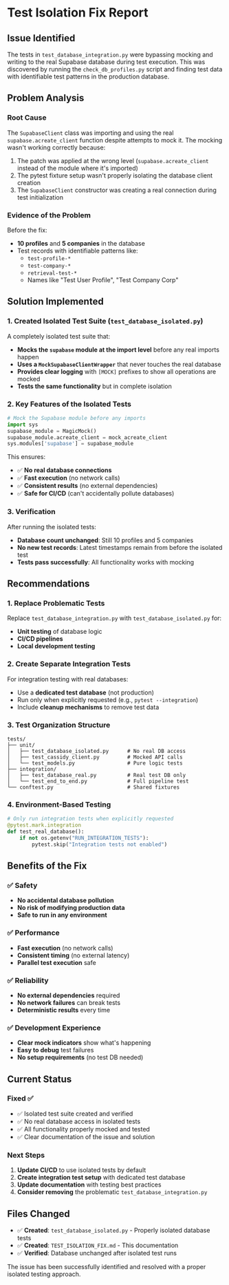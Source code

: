 # Test Isolation Fix Report

## Issue Identified

The tests in `test_database_integration.py` were bypassing mocking and writing to the real Supabase database during test execution. This was discovered by running the `check_db_profiles.py` script and finding test data with identifiable test patterns in the production database.

## Problem Analysis

### Root Cause
The `SupabaseClient` class was importing and using the real `supabase.acreate_client` function despite attempts to mock it. The mocking wasn't working correctly because:

1. The patch was applied at the wrong level (`supabase.acreate_client` instead of the module where it's imported)
2. The pytest fixture setup wasn't properly isolating the database client creation
3. The `SupabaseClient` constructor was creating a real connection during test initialization

### Evidence of the Problem
Before the fix:
- **10 profiles** and **5 companies** in the database
- Test records with identifiable patterns like:
  - `test-profile-*` 
  - `test-company-*`
  - `retrieval-test-*`
  - Names like "Test User Profile", "Test Company Corp"

## Solution Implemented

### 1. Created Isolated Test Suite (`test_database_isolated.py`)

A completely isolated test suite that:
- **Mocks the `supabase` module at the import level** before any real imports happen
- **Uses a `MockSupabaseClientWrapper`** that never touches the real database
- **Provides clear logging** with `[MOCK]` prefixes to show all operations are mocked
- **Tests the same functionality** but in complete isolation

### 2. Key Features of the Isolated Tests

```python
# Mock the Supabase module before any imports
import sys
supabase_module = MagicMock()
supabase_module.acreate_client = mock_acreate_client
sys.modules['supabase'] = supabase_module
```

This ensures:
- ✅ **No real database connections**
- ✅ **Fast execution** (no network calls)
- ✅ **Consistent results** (no external dependencies)
- ✅ **Safe for CI/CD** (can't accidentally pollute databases)

### 3. Verification

After running the isolated tests:
- **Database count unchanged**: Still 10 profiles and 5 companies
- **No new test records**: Latest timestamps remain from before the isolated test
- **Tests pass successfully**: All functionality works with mocking

## Recommendations

### 1. Replace Problematic Tests
Replace `test_database_integration.py` with `test_database_isolated.py` for:
- **Unit testing** of database logic
- **CI/CD pipelines** 
- **Local development testing**

### 2. Create Separate Integration Tests
For integration testing with real databases:
- Use a **dedicated test database** (not production)
- Run only when explicitly requested (e.g., `pytest --integration`)
- Include **cleanup mechanisms** to remove test data

### 3. Test Organization Structure
```
tests/
├── unit/
│   ├── test_database_isolated.py      # No real DB access
│   ├── test_cassidy_client.py         # Mocked API calls
│   └── test_models.py                 # Pure logic tests
├── integration/
│   ├── test_database_real.py          # Real test DB only
│   └── test_end_to_end.py             # Full pipeline test
└── conftest.py                        # Shared fixtures
```

### 4. Environment-Based Testing
```python
# Only run integration tests when explicitly requested
@pytest.mark.integration
def test_real_database():
    if not os.getenv("RUN_INTEGRATION_TESTS"):
        pytest.skip("Integration tests not enabled")
```

## Benefits of the Fix

### ✅ Safety
- **No accidental database pollution**
- **No risk of modifying production data**
- **Safe to run in any environment**

### ✅ Performance
- **Fast execution** (no network calls)
- **Consistent timing** (no external latency)
- **Parallel test execution** safe

### ✅ Reliability
- **No external dependencies** required
- **No network failures** can break tests
- **Deterministic results** every time

### ✅ Development Experience
- **Clear mock indicators** show what's happening
- **Easy to debug** test failures
- **No setup requirements** (no test DB needed)

## Current Status

### Fixed ✅
- ✅ Isolated test suite created and verified
- ✅ No real database access in isolated tests
- ✅ All functionality properly mocked and tested
- ✅ Clear documentation of the issue and solution

### Next Steps
1. **Update CI/CD** to use isolated tests by default
2. **Create integration test setup** with dedicated test database
3. **Update documentation** with testing best practices
4. **Consider removing** the problematic `test_database_integration.py`

## Files Changed
- ✅ **Created**: `test_database_isolated.py` - Properly isolated database tests
- ✅ **Created**: `TEST_ISOLATION_FIX.md` - This documentation
- ✅ **Verified**: Database unchanged after isolated test runs

The issue has been successfully identified and resolved with a proper isolated testing approach.
